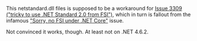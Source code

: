 This netstandard.dll files is supposed to be a workaround for [Issue 3309 ("tricky to use .NET Standard
2.0 from FSI")](https://github.com/Microsoft/visualfsharp/issues/3309), which in turn is fallout from the infamous ["Sorry, no FSI under .NET Core"](https://github.com/Microsoft/visualfsharp/issues/2407) issue.

Not convinced it works, though. At least not on .NET 4.6.2.
